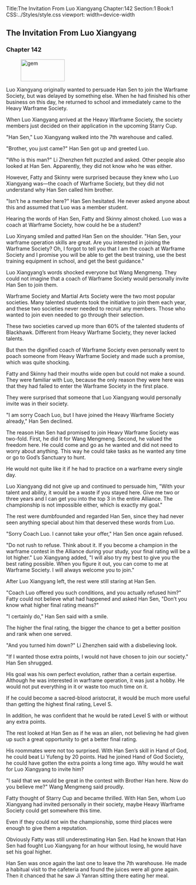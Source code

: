 Title:The Invitation From Luo Xiangyang 
Chapter:142 
Section:1 
Book:1 
CSS:../Styles/style.css 
viewport: width=device-width
  
## The Invitation From Luo Xiangyang
### Chapter 142
  
<figure>
	<img src="../Images/gem.gif" alt="gem" id="gem" width="120" height="60" />
</figure>
  

  
Luo Xiangyang originally wanted to persuade Han Sen to join the Warframe Society, but was delayed by something else. When he had finished his other business on this day, he returned to school and immediately came to the Heavy Warframe Society.

When Luo Xiangyang arrived at the Heavy Warframe Society, the society members just decided on their application in the upcoming Starry Cup.

"Han Sen," Luo Xiangyang walked into the 7th warehouse and called.

"Brother, you just came?" Han Sen got up and greeted Luo.

"Who is this man?" Li Zhenzhen felt puzzled and asked. Other people also looked at Han Sen. Apparently, they did not know who he was either.

However, Fatty and Skinny were surprised because they knew who Luo Xiangyang was—the coach of Warframe Society, but they did not understand why Han Sen called him brother.

"Isn’t he a member here?" Han Sen hesitated. He never asked anyone about this and assumed that Luo was a member student.

Hearing the words of Han Sen, Fatty and Skinny almost choked. Luo was a coach at Warframe Society, how could he be a student?

Luo Xinyang smiled and patted Han Sen on the shoulder. "Han Sen, your warframe operation skills are great. Are you interested in joining the Warframe Society? Oh, I forgot to tell you that I am the coach at Warframe Society and I promise you will be able to get the best training, use the best training equipment in school, and get the best guidance."

Luo Xiangyang’s words shocked everyone but Wang Mengmeng. They could not imagine that a coach of Warframe Society would personally invite Han Sen to join them.

Warframe Society and Martial Arts Society were the two most popular societies. Many talented students took the initiative to join them each year, and these two societies never needed to recruit any members. Those who wanted to join even needed to go through their selection.

These two societies carved up more than 60% of the talented students of Blackhawk. Different from Heavy Warframe Society, they never lacked talents.

But then the dignified coach of Warframe Society even personally went to poach someone from Heavy Warframe Society and made such a promise, which was quite shocking.

Fatty and Skinny had their mouths wide open but could not make a sound. They were familiar with Luo, because the only reason they were here was that they had failed to enter the Warframe Society in the first place.

They were surprised that someone that Luo Xiangyang would personally invite was in their society.

"I am sorry Coach Luo, but I have joined the Heavy Warframe Society already," Han Sen declined.

The reason Han Sen had promised to join Heavy Warframe Society was two-fold. First, he did it for Wang Mengmeng. Second, he valued the freedom here. He could come and go as he wanted and did not need to worry about anything. This way he could take tasks as he wanted any time or go to God’s Sanctuary to hunt.

He would not quite like it if he had to practice on a warframe every single day.

Luo Xiangyang did not give up and continued to persuade him, "With your talent and ability, it would be a waste if you stayed here. Give me two or three years and I can get you into the top 3 in the entire Alliance. The championship is not impossible either, which is exactly my goal."

The rest were dumbfounded and regarded Han Sen, since they had never seen anything special about him that deserved these words from Luo.

"Sorry Coach Luo. I cannot take your offer," Han Sen once again refused.

"Do not rush to refuse. Think about it. If you become a champion in the warframe contest in the Alliance during your study, your final rating will be a lot higher." Luo Xiangyang added, "I will also try my best to give you the best rating possible. When you figure it out, you can come to me at Warframe Society. I will always welcome you to join."

After Luo Xiangyang left, the rest were still staring at Han Sen.

"Coach Luo offered you such conditions, and you actually refused him?" Fatty could not believe what had happened and asked Han Sen, "Don’t you know what higher final rating means?"

"I certainly do," Han Sen said with a smile.

The higher the final rating, the bigger the chance to get a better position and rank when one served.

"And you turned him down?" Li Zhenzhen said with a disbelieving look.

"If I wanted those extra points, I would not have chosen to join our society." Han Sen shrugged.

His goal was his own perfect evolution, rather than a certain expertise. Although he was interested in warframe operation, it was just a hobby. He would not put everything in it or waste too much time on it.

If he could become a sacred-blood aristocrat, it would be much more useful than getting the highest final rating, Level S.

In addition, he was confident that he would be rated Level S with or without any extra points.

The rest looked at Han Sen as if he was an alien, not believing he had given up such a great opportunity to get a better final rating.

His roommates were not too surprised. With Han Sen’s skill in Hand of God, he could beat Li Yufeng by 20 points. Had he joined Hand of God Society, he could have gotten the extra points a long time ago. Why would he wait for Luo Xiangyang to invite him?

"I said that we would be great in the contest with Brother Han here. Now do you believe me?" Wang Mengmeng said proudly.

Fatty thought of Starry Cup and became thrilled. With Han Sen, whom Luo Xiangyang had invited personally in their society, maybe Heavy Warframe Society could get somewhere this time.

Even if they could not win the championship, some third places were enough to give them a reputation.

Obviously Fatty was still underestimating Han Sen. Had he known that Han Sen had fought Luo Xiangyang for an hour without losing, he would have set his goal higher.

Han Sen was once again the last one to leave the 7th warehouse. He made a habitual visit to the cafeteria and found the juices were all gone again. Then it chanced that he saw Ji Yanran sitting there eating her meal.